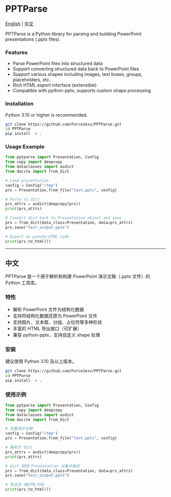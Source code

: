 # PPTParse

[English](#pptparse) | [中文](#中文)

PPTParse is a Python library for parsing and building PowerPoint presentations (.pptx files).

### Features

- Parse PowerPoint files into structured data
- Support converting structured data back to PowerPoint files
- Support various shapes including images, text boxes, groups, placeholders, etc.
- Rich HTML export interface (extensible)
- Compatible with python-pptx, supports custom shape processing

### Installation

Python 3.10 or higher is recommended.

```bash
git clone https://github.com/Force1ess/PPTParse.git
cd PPTParse
pip install -e .
```

### Usage Example

```python
from pptparse import Presentation, Config
from copy import deepcopy
from dataclasses import asdict
from dacite import from_dict

# Load presentation
config = Config("/tmp")
prs = Presentation.from_file("test.pptx", config)

# Parse to dict
prs_attrs = asdict(deepcopy(prs))
print(prs_attrs)

# Convert dict back to Presentation object and save
prs = from_dict(data_class=Presentation, data=prs_attrs)
prs.save("test_output.pptx")

# Export as pseudo-HTML code
print(prs.to_html())
```

---


## 中文

PPTParse 是一个用于解析和构建 PowerPoint 演示文稿（.pptx 文件）的 Python 工具库。

### 特性

- 解析 PowerPoint 文件为结构化数据
- 支持将结构化数据还原为 PowerPoint 文件
- 支持图片、文本框、分组、占位符等多种形状
- 丰富的 HTML 导出接口（可扩展）
- 兼容 python-pptx，支持自定义 shape 处理

### 安装

建议使用 Python 3.10 及以上版本。

```bash
git clone https://github.com/Force1ess/PPTParse.git
cd PPTParse
pip install -e .
```

### 使用示例

```python
from pptparse import Presentation, Config
from copy import deepcopy
from dataclasses import asdict
from dacite import from_dict

# 加载演示文稿
config = Config("/tmp")
prs = Presentation.from_file("test.pptx", config)

# 解析为 dict
prs_attrs = asdict(deepcopy(prs))
print(prs_attrs)

# dict 转回 Presentation 对象并保存
prs = from_dict(data_class=Presentation, data=prs_attrs)
prs.save("test_output.pptx")

# 导出为 伪HTML代码
print(prs.to_html())
```
